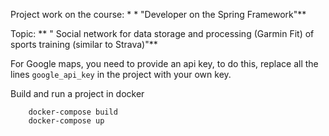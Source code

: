 Project work on the course: * * "Developer on the Spring Framework"**

Topic: ** " Social network for data storage and processing (Garmin Fit) of sports training (similar to Strava)"**

For Google maps, you need to provide an api key, to do this, replace all the lines `google_api_key` in the project with your own key.

Build and run a project in docker

        docker-compose build   
        docker-compose up

